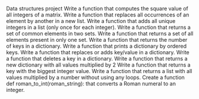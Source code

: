 Data structures project
Write a function that computes the square value of all integers of a matrix.
Write a function that replaces all occurrences of an element by another in a new list.
Write a function that adds all unique integers in a list (only once for each integer).
Write a function that returns a set of common elements in two sets.
Write a function that returns a set of all elements present in only one set.
Write a function that returns the number of keys in a dictionary.
Write a function that prints a dictionary by ordered keys.
Write a function that replaces or adds key/value in a dictionary.
Write a function that deletes a key in a dictionary.
Write a function that returns a new dictionary with all values multiplied by 2
Write a function that returns a key with the biggest integer value.
Write a function that returns a list with all values multiplied by a number without using any loops.
Create a function def roman_to_int(roman_string): that converts a Roman numeral to an integer.
